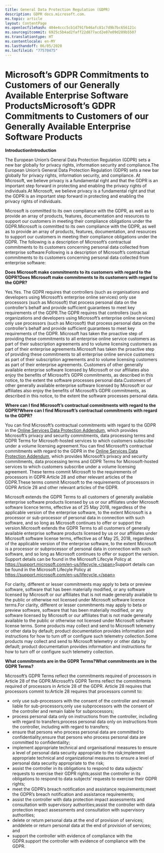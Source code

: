 ```yaml
---
title: General Data Protection Regulation (GDPR)
description: GDPR docs.microsoft.com.
ms.topic: article
layout: ContentPage
ms.openlocfilehash: 404e4ccc5cb1d791fb46afc81c7d9b7bc656121c
ms.sourcegitcommit: 6925c5b4ad2faff22d877acd2e07e09d289b5507
ms.translationtype: HT
ms.contentlocale: en-MY
ms.lasthandoff: 06/05/2020
ms.locfileid: "77570475"
---
```

# <a name="microsofts-gdpr-commitments-to-customers-of-our-generally-available-enterprise-software-products"></a><span data-ttu-id="d8193-103">Microsoft’s GDPR Commitments to Customers of our Generally Available Enterprise Software Products</span><span class="sxs-lookup"><span data-stu-id="d8193-103">Microsoft’s GDPR Commitments to Customers of our Generally Available Enterprise Software Products</span></span>

<span data-ttu-id="d8193-104">**Introduction**</span><span class="sxs-lookup"><span data-stu-id="d8193-104">**Introduction**</span></span>

<span data-ttu-id="d8193-105">The European Union’s General Data Protection Regulation (GDPR) sets a new bar globally for privacy rights, information security and compliance.</span><span class="sxs-lookup"><span data-stu-id="d8193-105">The European Union’s General Data Protection Regulation (GDPR) sets a new bar globally for privacy rights, information security, and compliance.</span></span> <span data-ttu-id="d8193-106">At Microsoft, we believe privacy is a fundamental right and that the GDPR is an important step forward in protecting and enabling the privacy rights of individuals.</span><span class="sxs-lookup"><span data-stu-id="d8193-106">At Microsoft, we believe privacy is a fundamental right and that the GDPR is an important step forward in protecting and enabling the privacy rights of individuals.</span></span>     

<span data-ttu-id="d8193-107">Microsoft is committed to its own compliance with the GDPR, as well as to provide an array of products, features, documentation and resources to support our customers in meeting their compliance obligations under the GDPR.</span><span class="sxs-lookup"><span data-stu-id="d8193-107">Microsoft is committed to its own compliance with the GDPR, as well as to provide an array of products, features, documentation, and resources to support our customers in meeting their compliance obligations under the GDPR.</span></span> <span data-ttu-id="d8193-108">The following is a description of Microsoft’s contractual commitments to its customers concerning personal data collected from enterprise software:</span><span class="sxs-lookup"><span data-stu-id="d8193-108">Following is a description of Microsoft’s contractual commitments to its customers concerning personal data collected from enterprise software:</span></span>

<span data-ttu-id="d8193-109">**Does Microsoft make commitments to its customers with regard to the GDPR?**</span><span class="sxs-lookup"><span data-stu-id="d8193-109">**Does Microsoft make commitments to its customers with regard to the GDPR?**</span></span>

<span data-ttu-id="d8193-110">Yes.</span><span class="sxs-lookup"><span data-stu-id="d8193-110">Yes.</span></span> <span data-ttu-id="d8193-111">The GDPR requires that controllers (such as organisations and developers using Microsoft’s enterprise online services) only use processors (such as Microsoft) that process personal data on the controller’s behalf and provide sufficient guarantees to meet key requirements of the GDPR.</span><span class="sxs-lookup"><span data-stu-id="d8193-111">The GDPR requires that controllers (such as organizations and developers using Microsoft’s enterprise online services) only use processors (such as Microsoft) that process personal data on the controller’s behalf and provide sufficient guarantees to meet key requirements of the GDPR.</span></span> <span data-ttu-id="d8193-112">Microsoft has taken the proactive step of providing these commitments to all enterprise online service customers as part of their subscription agreements and to volume licensing customers as part of their enterprise agreements.</span><span class="sxs-lookup"><span data-stu-id="d8193-112">Microsoft has taken the proactive step of providing these commitments to all enterprise online service customers as part of their subscription agreements and to volume licensing customers as part of their enterprise agreements.</span></span> <span data-ttu-id="d8193-113">Customers of other generally available enterprise software licensed by Microsoft or our affiliates also enjoy the benefits of Microsoft’s GDPR commitments, as described in this notice, to the extent the software processes personal data.</span><span class="sxs-lookup"><span data-stu-id="d8193-113">Customers of other generally available enterprise software licensed by Microsoft or our affiliates also enjoy the benefits of Microsoft’s GDPR commitments, as described in this notice, to the extent the software processes personal data.</span></span>

<span data-ttu-id="d8193-114">**Where can I find Microsoft’s contractual commitments with regard to the GDPR?**</span><span class="sxs-lookup"><span data-stu-id="d8193-114">**Where can I find Microsoft’s contractual commitments with regard to the GDPR?**</span></span>

<span data-ttu-id="d8193-115">You can find Microsoft’s contractual commitments with regard to the GDPR in the [Online Services Data Protection Addendum](https://www.microsoftvolumelicensing.com/DocumentSearch.aspx?Mode=2&Keyword=DPA), which provides Microsoft’s privacy and security commitments, data processing terms and GDPR Terms for Microsoft-hosted services to which customers subscribe under a volume licensing agreement.</span><span class="sxs-lookup"><span data-stu-id="d8193-115">You can find Microsoft’s contractual commitments with regard to the GDPR in the [Online Services Data Protection Addendum](https://www.microsoftvolumelicensing.com/DocumentSearch.aspx?Mode=2&Keyword=DPA), which provides Microsoft’s privacy and security commitments, data processing terms and GDPR Terms for Microsoft-hosted services to which customers subscribe under a volume licensing agreement.</span></span> <span data-ttu-id="d8193-116">These terms commit Microsoft to the requirements of processors in GDPR Article 28 and other relevant articles of the GDPR.</span><span class="sxs-lookup"><span data-stu-id="d8193-116">These terms commit Microsoft to the requirements of processors in GDPR Article 28 and other relevant articles of the GDPR.</span></span> 

<span data-ttu-id="d8193-117">Microsoft extends the GDPR Terms to all customers of generally available enterprise software products licensed by us or our affiliates under Microsoft software licence terms, effective as of 25 May 2018, regardless of the applicable version of the enterprise software, to the extent Microsoft is a processor or sub-processor of personal data in connection with such software, and so long as Microsoft continues to offer or support the version.</span><span class="sxs-lookup"><span data-stu-id="d8193-117">Microsoft extends the GDPR Terms to all customers of generally available enterprise software products licensed by us or our affiliates under Microsoft software license terms, effective as of May 25, 2018, regardless of the applicable version of the enterprise software, to the extent Microsoft is a processor or subprocessor of personal data in connection with such software, and so long as Microsoft continues to offer or support the version.</span></span> <span data-ttu-id="d8193-118">Support details can be found in the Microsoft Lifecyle Policy at https://support.microsoft.com/en-us/lifecycle.</span><span class="sxs-lookup"><span data-stu-id="d8193-118">Support details can be found in the Microsoft Lifecyle Policy at https://support.microsoft.com/en-us/lifecycle.</span></span>

<span data-ttu-id="d8193-119">For clarity, different or lesser commitments may apply to beta or preview software, software that has been materially modified, or any software licensed by Microsoft or our affiliates that is not made generally available to the public or otherwise not licensed under Microsoft software licence terms.</span><span class="sxs-lookup"><span data-stu-id="d8193-119">For clarity, different or lesser commitments may apply to beta or preview software, software that has been materially modified, or any software licensed by Microsoft or our affiliates that is not made generally available to the public or otherwise not licensed under Microsoft software license terms.</span></span> <span data-ttu-id="d8193-120">Some products may collect and send to Microsoft telemetry or other data by default; product documentation provides information and instructions for how to turn off or configure such telemetry collection.</span><span class="sxs-lookup"><span data-stu-id="d8193-120">Some products may collect and send to Microsoft telemetry or other data by default; product documentation provides information and instructions for how to turn off or configure such telemetry collection.</span></span>

<span data-ttu-id="d8193-121">**What commitments are in the GDPR Terms?**</span><span class="sxs-lookup"><span data-stu-id="d8193-121">**What commitments are in the GDPR Terms?**</span></span>

<span data-ttu-id="d8193-122">Microsoft’s GDPR Terms reflect the commitments required of processors in Article 28 of the GDPR.</span><span class="sxs-lookup"><span data-stu-id="d8193-122">Microsoft’s GDPR Terms reflect the commitments required of processors in Article 28 of the GDPR.</span></span>  <span data-ttu-id="d8193-123">Article 28 requires that processors commit to:</span><span class="sxs-lookup"><span data-stu-id="d8193-123">Article 28 requires that processors commit to:</span></span>

-   <span data-ttu-id="d8193-124">only use sub-processors with the consent of the controller and remain liable for sub-processors;</span><span class="sxs-lookup"><span data-stu-id="d8193-124">only use subprocessors with the consent of the controller and remain liable for subprocessors;</span></span>
-   <span data-ttu-id="d8193-125">process personal data only on instructions from the controller, including with regard to transfers;</span><span class="sxs-lookup"><span data-stu-id="d8193-125">process personal data only on instructions from the controller, including with regard to transfers;</span></span>
-   <span data-ttu-id="d8193-126">ensure that persons who process personal data are committed to confidentiality;</span><span class="sxs-lookup"><span data-stu-id="d8193-126">ensure that persons who process personal data are committed to confidentiality;</span></span>
-   <span data-ttu-id="d8193-127">implement appropriate technical and organisational measures to ensure a level of personal data security appropriate to the risk;</span><span class="sxs-lookup"><span data-stu-id="d8193-127">implement appropriate technical and organizational measures to ensure a level of personal data security appropriate to the risk;</span></span>
-   <span data-ttu-id="d8193-128">assist the controller in its obligations to respond to data subjects’ requests to exercise their GDPR rights;</span><span class="sxs-lookup"><span data-stu-id="d8193-128">assist the controller in its obligations to respond to data subjects’ requests to exercise their GDPR rights;</span></span>
-   <span data-ttu-id="d8193-129">meet the GDPR’s breach notification and assistance requirements;</span><span class="sxs-lookup"><span data-stu-id="d8193-129">meet the GDPR’s breach notification and assistance requirements;</span></span>
-   <span data-ttu-id="d8193-130">assist the controller with data protection impact assessments and consultation with supervisory authorities;</span><span class="sxs-lookup"><span data-stu-id="d8193-130">assist the controller with data protection impact assessments and consultation with supervisory authorities;</span></span> 
-   <span data-ttu-id="d8193-131">delete or return personal data at the end of provision of services; and</span><span class="sxs-lookup"><span data-stu-id="d8193-131">delete or return personal data at the end of provision of services; and</span></span>
-   <span data-ttu-id="d8193-132">support the controller with evidence of compliance with the GDPR.</span><span class="sxs-lookup"><span data-stu-id="d8193-132">support the controller with evidence of compliance with the GDPR.</span></span>

